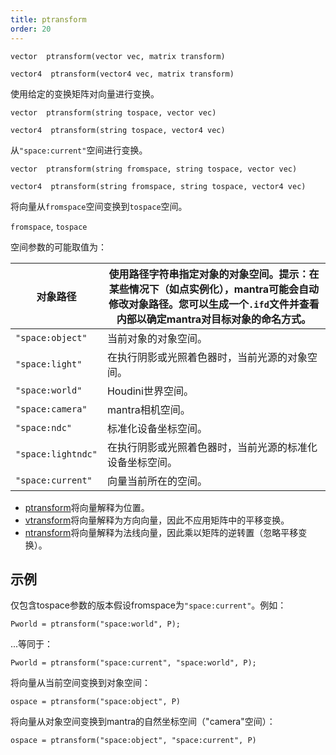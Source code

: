```yaml
---
title: ptransform
order: 20
---
```

`vector  ptransform(vector vec, matrix transform)`

`vector4  ptransform(vector4 vec, matrix transform)`

使用给定的变换矩阵对向量进行变换。

`vector  ptransform(string tospace, vector vec)`

`vector4  ptransform(string tospace, vector4 vec)`

从`"space:current"`空间进行变换。

`vector  ptransform(string fromspace, string tospace, vector vec)`

`vector4  ptransform(string fromspace, string tospace, vector4 vec)`

将向量从`fromspace`空间变换到`tospace`空间。

`fromspace`, `tospace`

空间参数的可能取值为：

| 对象路径 | 使用路径字符串指定对象的对象空间。提示：在某些情况下（如点实例化），mantra可能会自动修改对象路径。您可以生成一个`.ifd`文件并查看内部以确定mantra对目标对象的命名方式。 |
| --- | --- |
| `"space:object"` | 当前对象的对象空间。 |
| `"space:light"` | 在执行阴影或光照着色器时，当前光源的对象空间。 |
| `"space:world"` | Houdini世界空间。 |
| `"space:camera"` | mantra相机空间。 |
| `"space:ndc"` | 标准化设备坐标空间。 |
| `"space:lightndc"` | 在执行阴影或光照着色器时，当前光源的标准化设备坐标空间。 |
| `"space:current"` | 向量当前所在的空间。 |

- [ptransform](./ptransform "将向量从一个空间变换到另一个空间。")将向量解释为位置。
- [vtransform](./vtransform "变换方向向量。")将向量解释为方向向量，因此不应用矩阵中的平移变换。
- [ntransform](./ntransform "变换法线向量。")将向量解释为法线向量，因此乘以矩阵的逆转置（忽略平移变换）。

 ## 示例

仅包含tospace参数的版本假设fromspace为`"space:current"`。例如：

```vex
Pworld = ptransform("space:world", P);

```

...等同于：

```vex
Pworld = ptransform("space:current", "space:world", P);

```

将向量从当前空间变换到对象空间：

```vex
ospace = ptransform("space:object", P)

```

将向量从对象空间变换到mantra的自然坐标空间（"camera"空间）：

```vex
ospace = ptransform("space:object", "space:current", P)

```
